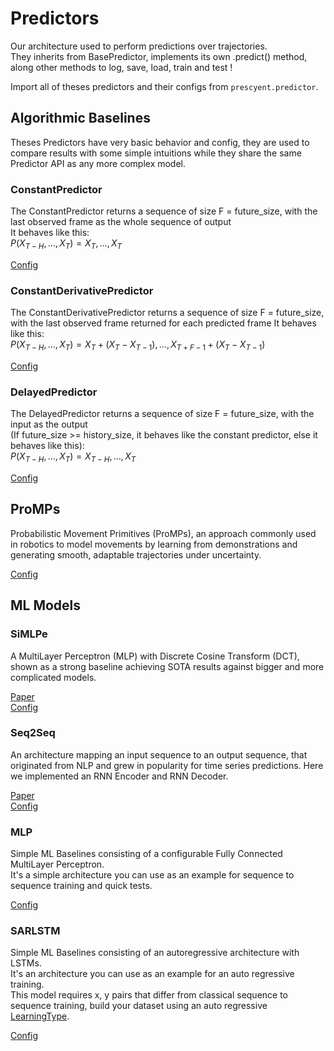 # Predictors
Our architecture used to perform predictions over trajectories.  
They inherits from BasePredictor, implements its own .predict() method, along other methods to log, save, load, train and test !  

Import all of theses predictors and their configs from `prescyent.predictor`.  


## Algorithmic Baselines
Theses Predictors have very basic behavior and config, they are used to compare results with some simple intuitions while they share the same Predictor API as any more complex model.  

### ConstantPredictor
The ConstantPredictor returns a sequence of size F = future_size, with the last observed frame as the whole sequence of output  
It behaves like this:  
$P(X_{T-H}, \dots, X_T) = X_T, \dots, X_T$  

[Config](configuration_files.rst#predictorconfig)

### ConstantDerivativePredictor
The ConstantDerivativePredictor returns a sequence of size F = future_size, with the last observed frame returned for each predicted frame
It behaves like this:  
$P(X_{T-H}, \dots, X_T) = X_T + (X_T - X_{T-1}), \dots, X_{T+F-1} + (X_T - X_{T-1})$  

[Config](configuration_files.rst#predictorconfig)

### DelayedPredictor
The DelayedPredictor returns a sequence of size F = future_size, with the input as the output  
(If future_size >= history_size, it behaves like the constant predictor, else it behaves like this):  
$P(X_{T-H}, \dots, X_T) = X_{T-H}, \dots, X_T$  

[Config](configuration_files.rst#predictorconfig)

## ProMPs
Probabilistic Movement Primitives (ProMPs), an approach commonly used in robotics to model movements by learning from demonstrations and generating smooth, adaptable trajectories under uncertainty.  

[Config](configuration_files.rst#prompconfig)

## ML Models

### SiMLPe
A MultiLayer Perceptron (MLP) with Discrete Cosine Transform (DCT), shown as a strong baseline achieving SOTA results against bigger and more complicated models.  

[Paper](https://arxiv.org/abs/2207.01567)  
[Config](configuration_files.rst#simlpeconfig)  

### Seq2Seq
An architecture mapping an input sequence to an output sequence, that originated from NLP and grew in popularity for time series predictions. Here we implemented an RNN Encoder and RNN Decoder.  

[Paper](https://arxiv.org/abs/1409.3215)  
[Config](configuration_files.rst#seq2seqconfiguration_files.rst#sarlstmconfig)  

### MLP
Simple ML Baselines consisting of a configurable Fully Connected MultiLayer Perceptron.  
It's a simple architecture you can use as an example for sequence to sequence training and quick tests.  

[Config](configuration_files.rst#mlpconfig)

### SARLSTM
Simple ML Baselines consisting of an autoregressive architecture with LSTMs.  
It's an architecture you can use as an example for an auto regressive training.  
This model requires x, y pairs that differ from classical sequence to sequence training, build your dataset using an auto regressive [LearningType](enums.rst#learningtypes).  

[Config](configuration_files.rst#sarlstmconfig)  
